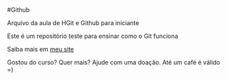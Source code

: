 #Github

Arquivo da aula de HGit e Github para iniciante

Este é um repositório teste para ensinar como o Git funciona

Saiba mais em [meu site](http://pegadinhadomalandro.com.br)

Gostou do curso? Quer mais? Ajude com uma doação. Até um café é válido =)
